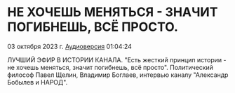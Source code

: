 # НЕ ХОЧЕШЬ МЕНЯТЬСЯ - ЗНАЧИТ ПОГИБНЕШЬ, ВСЁ ПРОСТО.

03 октября 2023 г. [Аудиоверсия](https://www.youtube.com/watch?v=eZNpNnlXKsI) 01:04:24

ЛУЧШИЙ ЭФИР В ИСТОРИИ КАНАЛА. "Есть жесткий принцип истории - не хочешь меняться, значит погибнешь, всё просто".
Политический философ Павел Щелин, Владимир  Боглаев, интервью каналу "Александр Бобылев и НАРОД".
